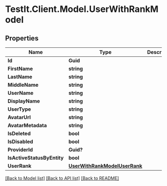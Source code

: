 # TestIt.Client.Model.UserWithRankModel

## Properties

Name | Type | Description | Notes
------------ | ------------- | ------------- | -------------
**Id** | **Guid** |  | [optional] 
**FirstName** | **string** |  | [optional] 
**LastName** | **string** |  | [optional] 
**MiddleName** | **string** |  | [optional] 
**UserName** | **string** |  | [optional] 
**DisplayName** | **string** |  | [optional] 
**UserType** | **string** |  | [optional] 
**AvatarUrl** | **string** |  | [optional] 
**AvatarMetadata** | **string** |  | [optional] 
**IsDeleted** | **bool** |  | [optional] 
**IsDisabled** | **bool** |  | [optional] 
**ProviderId** | **Guid?** |  | [optional] 
**IsActiveStatusByEntity** | **bool** |  | [optional] 
**UserRank** | [**UserWithRankModelUserRank**](UserWithRankModelUserRank.md) |  | [optional] 

[[Back to Model list]](../README.md#documentation-for-models) [[Back to API list]](../README.md#documentation-for-api-endpoints) [[Back to README]](../README.md)

